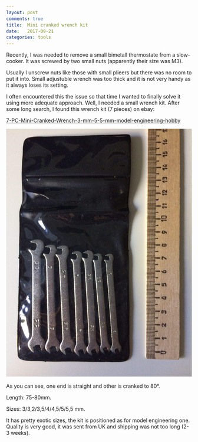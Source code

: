 ```yaml
---
layout: post
comments: true
title:  Mini cranked wrench kit
date:   2017-09-21
categories: tools
---
```


Recently, I was needed to remove a small bimetall thermostate from a slow-cooker. It was screwed by two small nuts (apparently their size was M3).

Usually I unscrew nuts like those with small plieers but there was no room to put it into.
Small adjustuble wrench was too thick and it is not very handy as it always loses its setting.

I often encountered this the issue so that time I wanted to finally solve it using more adequate approach.
Well, I needed a small wrench kit.
After some long search, I found this wrench kit (7 pieces) on ebay:

[7-PC-Mini-Cranked-Wrench-3-mm-5-5-mm-model-engineering-hobby](https://rover.ebay.com/rover/1/711-53200-19255-0/1?icep_id=114&ipn=icep&toolid=20004&campid=5338190330&mpre=http%3A%2F%2Fwww.ebay.com%2Fitm%2F7-pc-Mini-gekr%25F6pften-Schraubenschl%25FCssel-3-mm-5-5-mm-Model-Engineering-Hobby%2F162653716647)

![Mini cranked wrench kit](/assets/2017/09/21/01a_small_wrench_kit.jpg)

As you can see, one end is straight and other is cranked to 80°.

Length: 75-80mm.

Sizes: 3/3,2/3,5/4/4,5/5/5,5 mm.

It has pretty exotic sizes, the kit is positioned as for model engineering one.
<br>
Quality is very good, it was sent from UK and shipping was not too long (2-3 weeks).